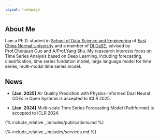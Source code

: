 ```yaml
---
layout: homepage
---
```


## About Me

I am a Ph.D. student in [School of Data Science and Engineering](https://dase.ecnu.edu.cn/) of [East China Normal University](https://www.ecnu.edu.cn/) and a member of [DI DaSE](https://decisionintelligence.github.io/index), advised by Prof.[Chenjuan Guo](https://scholar.google.com.hk/citations?hl=zh-CN&user=WMXNm88AAAAJ) and A/Prof.[Yang 
Shu](https://shuyang96.github.io). My reasearch interests focus on Time Series Analysis based on Deep Learning, including forecasting, classification, time series fundation model, large language model for time series, multi-modal time series model. 

<!-- - **Computer Vision:** image recognition, image generation, video captioning
- **Machine Learning:** meta-learning, incremental learning, transfer learning -->

## News

- **[Jan. 2025]** Air Quality Prediction with Physics-Informed Dual Neural ODEs in Open Systems is accepted to ICLR 2025.

- **[Jan. 2024]** Multi-scale Time Series Forecasting Model (Pathformer) is accepted to ICLR 2024.


{% include_relative _includes/publications.md %}

{% include_relative _includes/services.md %}
